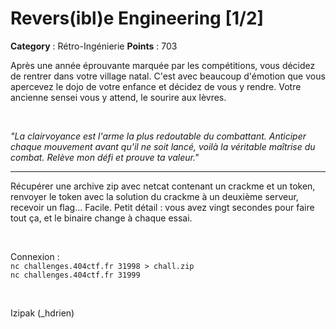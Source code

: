 # Revers(ibl)e Engineering [1/2]

**Category** : Rétro-Ingénierie
**Points** : 703

Après une année éprouvante marquée par les compétitions, vous décidez de rentrer dans votre village natal.
C'est avec beaucoup d'émotion que vous apercevez le dojo de votre enfance et décidez de vous y rendre. Votre ancienne sensei vous y attend, le sourire aux lèvres.  

<p class="space">&nbsp;</p>

*"La clairvoyance est l'arme la plus redoutable du combattant. Anticiper chaque mouvement avant qu'il ne soit lancé, voilà la véritable maîtrise du combat. Relève mon défi et prouve ta valeur."*


***

Récupérer une archive zip avec netcat contenant un crackme et un token, renvoyer le token avec la solution du crackme à un deuxième serveur, recevoir un flag... Facile.
Petit détail : vous avez vingt secondes pour faire tout ça, et le binaire change à chaque essai.  

<p class="space">&nbsp;</p>

Connexion  :  
`nc challenges.404ctf.fr 31998 > chall.zip`  
`nc challenges.404ctf.fr 31999`

<p class="space">&nbsp;</p>

<div class="author">Izipak (_hdrien)</div>

<p class="space">&nbsp;</p>





